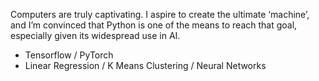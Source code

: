 Computers are truly captivating. I aspire to create the ultimate ‘machine’, and I’m convinced that Python is one of the means to reach that goal, especially given its widespread use in AI.

* Tensorflow / PyTorch
* Linear Regression / K Means Clustering / Neural Networks
